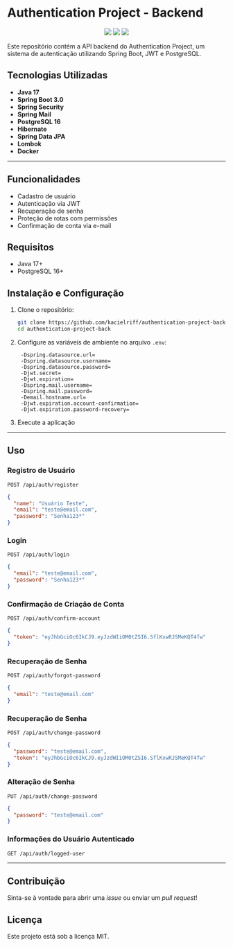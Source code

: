 # Authentication Project - Backend

<div align="center">

<a href="https://project-task-management.onrender.com" target="_blank"><img src="https://img.shields.io/badge/-Deploy-%4DC71F?style=for-the-badge&logo=render&logoColor=white" target="_blank"></a>
<img src="https://img.shields.io/badge/-Java-%23ED8B00?style=for-the-badge&logo=java&logoColor=white">
<img src="https://img.shields.io/badge/-Spring-%236DB33F?style=for-the-badge&logo=spring&logoColor=white">

</div>

Este repositório contém a API backend do Authentication Project, um sistema de autenticação utilizando Spring Boot, JWT e PostgreSQL.

## Tecnologias Utilizadas

- **Java 17**
- **Spring Boot 3.0**
- **Spring Security**
- **Spring Mail**
- **PostgreSQL 16**
- **Hibernate**
- **Spring Data JPA**
- **Lombok**
- **Docker**

---

## Funcionalidades

- Cadastro de usuário
- Autenticação via JWT
- Recuperação de senha
- Proteção de rotas com permissões
- Confirmação de conta via e-mail

## Requisitos

- Java 17+
- PostgreSQL 16+

## Instalação e Configuração

1. Clone o repositório:
   ```sh
   git clone https://github.com/kacielriff/authentication-project-back.git
   cd authentication-project-back
   ```

2. Configure as variáveis de ambiente no arquivo `.env`:
   ```env
    -Dspring.datasource.url=
    -Dspring.datasource.username=
    -Dspring.datasource.password=
    -Djwt.secret=
    -Djwt.expiration=
    -Dspring.mail.username=
    -Dspring.mail.password=
    -Demail.hostname.url=
    -Djwt.expiration.account-confirmation=
    -Djwt.expiration.password-recovery=
   ```

3. Execute a aplicação

---

## Uso

### Registro de Usuário
```http
POST /api/auth/register
```
```json
{
  "name": "Usuário Teste",
  "email": "teste@email.com",
  "password": "Senha123*"
}
```

### Login
```http
POST /api/auth/login
```
```json
{
  "email": "teste@email.com",
  "password": "Senha123*"
}
```

### Confirmação de Criação de Conta
```http
POST /api/auth/confirm-account
```
```json
{
  "token": "eyJhbGciOc6IkCJ9.eyJzdWIiOM0tZSI6.SflKxwRJSMeKQT4fw"
}
```

### Recuperação de Senha
```http
POST /api/auth/forgot-password
```
```json
{
  "email": "teste@email.com"
}
```

### Recuperação de Senha
```http
POST /api/auth/change-password
```
```json
{
  "password": "teste@email.com",
  "token": "eyJhbGciOc6IkCJ9.eyJzdWIiOM0tZSI6.SflKxwRJSMeKQT4fw"
}
```

### Alteração de Senha
```http
PUT /api/auth/change-password
```
```json
{
  "password": "teste@email.com"
}
```

### Informações do Usuário Autenticado
```http
GET /api/auth/logged-user
```

---

## Contribuição
Sinta-se à vontade para abrir uma *issue* ou enviar um *pull request*!

## Licença
Este projeto está sob a licença MIT.

